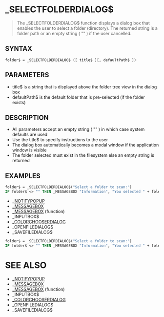 # _SELECTFOLDERDIALOG$
> The _SELECTFOLDERDIALOG$ function displays a dialog box that enables the user to select a folder (directory). The returned string is a folder path or an empty string ( "" ) if the user cancelled.

## SYNTAX
`folder$ = _SELECTFOLDERDIALOG$ ([ title$ ][, defaultPath$ ])`

## PARAMETERS
* title$ is a string that is displayed above the folder tree view in the dialog box
* defaultPath$ is the default folder that is pre-selected (if the folder exists)


## DESCRIPTION
* All parameters accept an empty string ( "" ) in which case system defaults are used
* Use the title$ to specify instructions to the user
* The dialog box automatically becomes a modal window if the application window is visible
* The folder selected must exist in the filesystem else an empty string is returned


## EXAMPLES

```vb
folder$ = _SELECTFOLDERDIALOG$("Select a folder to scan:")
IF folder$ <> "" THEN _MESSAGEBOX "Information", "You selected " + folder$
```

* [_NOTIFYPOPUP](_NOTIFYPOPUP.md)
* [_MESSAGEBOX](_MESSAGEBOX.md)
* [_MESSAGEBOX](_MESSAGEBOX.md) (function)
* _INPUTBOX$
* [_COLORCHOOSERDIALOG](_COLORCHOOSERDIALOG.md)
* _OPENFILEDIALOG$
* _SAVEFILEDIALOG$

```vb
folder$ = _SELECTFOLDERDIALOG$("Select a folder to scan:")
IF folder$ <> "" THEN _MESSAGEBOX "Information", "You selected " + folder$
```



# SEE ALSO
* [_NOTIFYPOPUP](_NOTIFYPOPUP.md)
* [_MESSAGEBOX](_MESSAGEBOX.md)
* [_MESSAGEBOX](_MESSAGEBOX.md) (function)
* _INPUTBOX$
* [_COLORCHOOSERDIALOG](_COLORCHOOSERDIALOG.md)
* _OPENFILEDIALOG$
* _SAVEFILEDIALOG$

